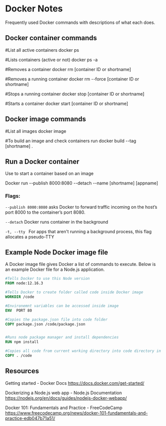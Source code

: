 # Docker Notes

Frequently used Docker commands with descriptions of what each does. 

## Docker container commands

#List all active containers
docker ps           

#Lists containers (active or not)
docker ps -a        

#Removes a container
docker rm [container ID or shortname]          

#Removes a running container
docker rm --force [container ID or shortname]           

#Stops a running container
docker stop  [container ID or shortname]

#Starts a container
docker start   [container ID or shortname]    


## Docker image commands

#List all images
docker image

#To build an image and check containers run
docker build --tag [shortname] . 


## Run a Docker container

Use to start a container based on an image

Docker run --publish 8000:8080 --detach --name [shortname] [appname]     

### Flags: 
`--publish 8000:8080`   asks Docker to forward traffic incoming on the host’s port 8000 to the container’s port 8080.  

`--detach` Docker runs container in the background

`-t, --tty `       For apps that aren't running a background process, this flag allocates a pseudo-TTY





## Example Node Docker image file

A Docker image file gives Docker a list of commands to execute. Below is an example Docker file for a Node.js application.

```dockerfile
#Tells Docker to use this Node version
FROM node:12.16.3

#Tells Docker to create folder called code inside Docker image
WORKDIR /code

#Environemnt variables can be accessed inside image
ENV  PORT 80

#Copies the package.json file into code folder
COPY package.json /code/package.json


#Runs node package manager and install dependencies
RUN npm install

#Copies all code from current working directory into code directory in image
COPY . /code

````

## Resources

Getting started - Docker Docs
https://docs.docker.com/get-started/

Dockerizing a Node.js web app - Node.js Documentation
https://nodejs.org/en/docs/guides/nodejs-docker-webapp/

Docker 101: Fundamentals and Practice - FreeCodeCamp
https://www.freecodecamp.org/news/docker-101-fundamentals-and-practice-edb047b71a51/